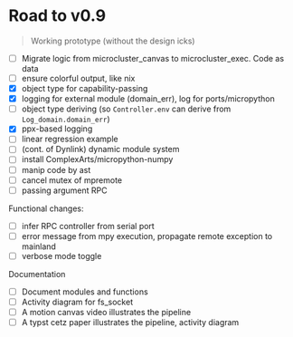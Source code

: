 # Road to v0.9

> Working prototype (without the design icks)

- [ ] Migrate logic from microcluster_canvas to microcluster_exec. Code as data
- [ ] ensure colorful output, like nix
- [x] object type for capability-passing
- [x] logging for external module (domain_err), log for ports/micropython
- [ ] object type deriving (so `Controller.env` can derive from `Log_domain.domain_err`)
- [x] ppx-based logging
- [ ] linear regression example
- [ ] (cont. of Dynlink) dynamic module system
- [ ] install ComplexArts/micropython-numpy
- [ ] manip code by ast
- [ ] cancel mutex of mpremote
- [ ] passing argument RPC

Functional changes:
- [ ] infer RPC controller from serial port
- [ ] error message from mpy execution, propagate remote exception to mainland
- [ ] verbose mode toggle

Documentation
- [ ] Document modules and functions
- [ ] Activity diagram for fs_socket
- [ ] A motion canvas video illustrates the pipeline
- [ ] A typst cetz paper illustrates the pipeline, activity diagram
